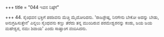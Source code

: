 +++
title = "044 ಇವನ ನಿಷ್ಠೆಗೆ"

+++
44. ಸೈಂಧವನ ಭಕ್ತಿಗೆ ಪರಶಿವನು ಮೆಚ್ಚಿ ಮೈದೋರಿದನು. 'ರಾಜಶ್ರೇಷ್ಠ, ನಿನಗೇನು ಬೇಕೋ ಅದನ್ನು ಬೇಡು, ಅನುಗ್ರಹಿಸುತ್ತೇನೆ' ಎನ್ನಲು ಸೈಂಧವನು ಕಣ್ಣು ತೆರೆದು ತನ್ನ ಮುಂದಿರುವ ಪರಮೇಶ್ವರನನ್ನು ಕಂಡು, ಜಯ ಜಯ ಮಹೇಶ್ವರ, ನಮಃ ಶಿವಾಯ' ಎಂದು ಸಾಷ್ಟಾಂಗ ವಂದಿಸಿದನು.
